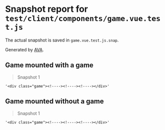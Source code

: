 # Snapshot report for `test/client/components/game.vue.test.js`

The actual snapshot is saved in `game.vue.test.js.snap`.

Generated by [AVA](https://ava.li).

## Game mounted with a game

> Snapshot 1

    '<div class="game"><!----><!----><!----></div>'

## Game mounted without a game

> Snapshot 1

    '<div class="game"><!----><!----><!----></div>'
